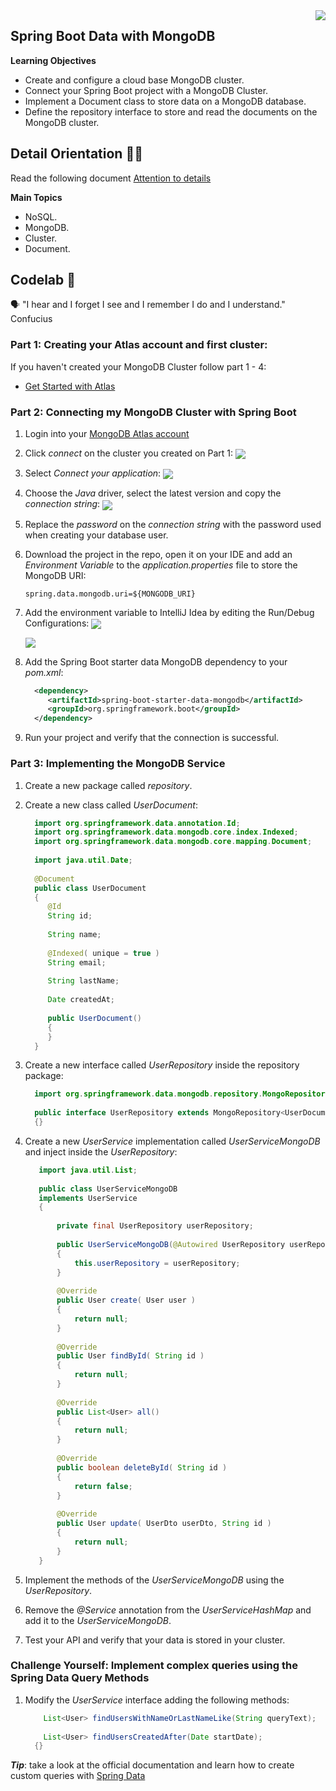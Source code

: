 <img align="right" src="https://github.com/ada-school/module-template/blob/main/ada.png">


## Spring Boot Data with MongoDB

**Learning Objectives**

- Create and configure a cloud base MongoDB cluster.
- Connect your Spring Boot project with a MongoDB Cluster.
- Implement a Document class to store data on a MongoDB database.
- Define the repository interface to store and read the documents on the MongoDB cluster.



## Detail Orientation 🤹🏽

Read the following document [Attention to details](https://www.csu.edu/humanresources/empdev/documents/AttentiontoDetail.pdf) 

**Main Topics**

* NoSQL.
* MongoDB.
* Cluster.
* Document.



## Codelab 🧪

🗣️ "I hear and I forget I see and I remember I do and I understand." Confucius



### Part 1: Creating your Atlas account and first cluster:

If you haven't created your MongoDB Cluster follow part 1 - 4:

* [Get Started with Atlas](https://docs.atlas.mongodb.com/getting-started/)

### Part 2: Connecting my MongoDB Cluster with Spring Boot

1. Login into your [MongoDB Atlas account](https://account.mongodb.com/account/login)
2. Click *connect* on the cluster you created on Part 1:
   <img align="center" src="img/mongo-db-connect.png">
3. Select *Connect your application*:
   <img align="center" src="img/connect-your-application.png">
4. Choose the *Java* driver, select the latest version and copy the *connection string*:
   <img align="center" src="img/java-driver.png">
5. Replace the *password* on the *connection string* with the password used when creating your database user.
6. Download the project in the repo, open it on your IDE and add an *Environment Variable* to the *application.properties* file to store the MongoDB URI:
    ````properties
    spring.data.mongodb.uri=${MONGODB_URI}
    ````
7. Add the environment variable to IntelliJ Idea by editing the Run/Debug Configurations:
   <img align="center" src="img/run-debug-configurations.png">
   
   
   <img align="center" src="img/adding-environment-variable.png">
7. Add the Spring Boot starter data MongoDB dependency to your *pom.xml*:
    ```xml
      <dependency>
         <artifactId>spring-boot-starter-data-mongodb</artifactId>
         <groupId>org.springframework.boot</groupId>
      </dependency>
    ```
8. Run your project and verify that the connection is successful.

### Part 3: Implementing the MongoDB Service

1. Create a new package called *repository*.
2. Create a new class called *UserDocument*:

    ```java
      import org.springframework.data.annotation.Id;
      import org.springframework.data.mongodb.core.index.Indexed;
      import org.springframework.data.mongodb.core.mapping.Document;
      
      import java.util.Date;
      
      @Document
      public class UserDocument
      {
         @Id
         String id;
      
         String name;
      
         @Indexed( unique = true )
         String email;
      
         String lastName;
      
         Date createdAt;
      
         public UserDocument()
         {
         }
      }
   
     ```
 
3. Create a new interface called *UserRepository* inside the repository package:

    ```java
      import org.springframework.data.mongodb.repository.MongoRepository;
      
      public interface UserRepository extends MongoRepository<UserDocument, String>
      {}
     ```

4. Create a new *UserService* implementation called *UserServiceMongoDB* and inject inside the *UserRepository*:

      ```java
         import java.util.List;
         
         public class UserServiceMongoDB
         implements UserService
         {
         
             private final UserRepository userRepository;
         
             public UserServiceMongoDB(@Autowired UserRepository userRepository )
             {
                 this.userRepository = userRepository;
             }
         
             @Override
             public User create( User user )
             {
                 return null;
             }
         
             @Override
             public User findById( String id )
             {
                 return null;
             }
         
             @Override
             public List<User> all()
             {
                 return null;
             }
         
             @Override
             public boolean deleteById( String id )
             {
                 return false;
             }
         
             @Override
             public User update( UserDto userDto, String id )
             {
                 return null;
             }
         }
    ```

5. Implement the methods of the *UserServiceMongoDB* using the *UserRepository*.
6. Remove the *@Service* annotation from the *UserServiceHashMap* and add it to the *UserServiceMongoDB*.
7. Test your API and verify that your data is stored in your cluster.

### Challenge Yourself: Implement complex queries using the Spring Data Query Methods
1. Modify the *UserService* interface adding the following methods:

    ```java
        List<User> findUsersWithNameOrLastNameLike(String queryText);
        
        List<User> findUsersCreatedAfter(Date startDate);
      {}
     ```
 
***Tip***: take a look at the official documentation and learn how to create custom queries with [Spring Data](https://docs.spring.io/spring-data/jpa/docs/current/reference/html/#jpa.query-methods.query-creation)

    

